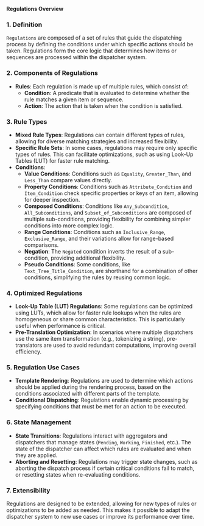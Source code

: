 **Regulations Overview**

### 1. **Definition**
`Regulations` are composed of a set of rules that guide the dispatching process by defining the conditions under which specific actions should be taken. Regulations form the core logic that determines how items or sequences are processed within the dispatcher system.

### 2. **Components of Regulations**
   - **Rules**: Each regulation is made up of multiple rules, which consist of:
     - **Condition**: A predicate that is evaluated to determine whether the rule matches a given item or sequence.
     - **Action**: The action that is taken when the condition is satisfied.

### 3. **Rule Types**
   - **Mixed Rule Types**: Regulations can contain different types of rules, allowing for diverse matching strategies and increased flexibility.
   - **Specific Rule Sets**: In some cases, regulations may require only specific types of rules. This can facilitate optimizations, such as using Look-Up Tables (LUT) for faster rule matching.
   - **Conditions**: 
     - **Value Conditions**: Conditions such as `Equality`, `Greater_Than`, and `Less_Than` compare values directly.
     - **Property Conditions**: Conditions such as `Attribute_Condition` and `Item_Condition` check specific properties or keys of an item, allowing for deeper inspection.
     - **Composed Conditions**: Conditions like `Any_Subcondition`, `All_Subconditions`, and `Subset_of_Subconditions` are composed of multiple sub-conditions, providing flexibility for combining simpler conditions into more complex logic.
     - **Range Conditions**: Conditions such as `Inclusive_Range`, `Exclusive_Range`, and their variations allow for range-based comparisons.
     - **Negation**: The `Negated` condition inverts the result of a sub-condition, providing additional flexibility.
     - **Pseudo Conditions**: Some conditions, like `Text_Tree_Title_Condition`, are shorthand for a combination of other conditions, simplifying the rules by reusing common logic.

### 4. **Optimized Regulations**
   - **Look-Up Table (LUT) Regulations**: Some regulations can be optimized using LUTs, which allow for faster rule lookups when the rules are homogeneous or share common characteristics. This is particularly useful when performance is critical.
   - **Pre-Translation Optimization**: In scenarios where multiple dispatchers use the same item transformation (e.g., tokenizing a string), pre-translators are used to avoid redundant computations, improving overall efficiency.

### 5. **Regulation Use Cases**
   - **Template Rendering**: Regulations are used to determine which actions should be applied during the rendering process, based on the conditions associated with different parts of the template.
   - **Conditional Dispatching**: Regulations enable dynamic processing by specifying conditions that must be met for an action to be executed.

### 6. **State Management**
   - **State Transitions**: Regulations interact with aggregators and dispatchers that manage states (`Pending`, `Working`, `Finished`, etc.). The state of the dispatcher can affect which rules are evaluated and when they are applied.
   - **Aborting and Resetting**: Regulations may trigger state changes, such as aborting the dispatch process if certain critical conditions fail to match, or resetting states when re-evaluating conditions.

### 7. **Extensibility**
Regulations are designed to be extended, allowing for new types of rules or optimizations to be added as needed. This makes it possible to adapt the dispatcher system to new use cases or improve its performance over time.

